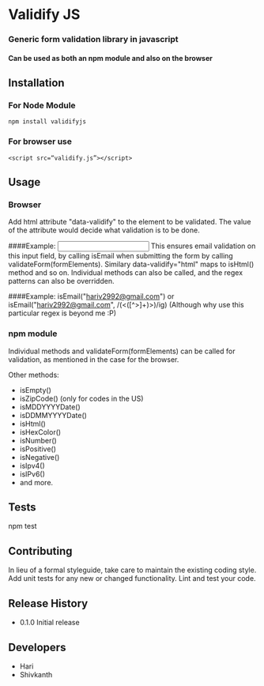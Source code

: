 Validify JS
=========

### Generic form validation library in javascript
#### Can be used as both an npm module and also on the browser

## Installation
### For Node Module
	npm install validifyjs

### For browser use
	<script src=“validify.js”></script>

## Usage
### Browser
Add html attribute "data-validify" to the element to be validated.
The value of the attribute would decide what validation is to be done.

####Example:
<input type="text" data-validify="email" />
This ensures email validation on this input field, by calling isEmail when submitting the form by calling validateForm(formElements).
Similary data-validify="html" maps to isHtml() method and so on.
Individual methods can also be called, and the regex patterns can also be overridden.

####Example:
isEmail("hariv2992@gmail.com") or isEmail("hariv2992@gmail.com", /(<([^>]+)>)/ig) (Although why use this particular regex is beyond me :P)

### npm module
Individual methods and validateForm(formElements) can be called for validation, as mentioned in the case for the browser.


Other methods:
* isEmpty()
* isZipCode() (only for codes in the US)
* isMDDYYYYDate()
* isDDMMYYYYDate()
* isHtml()
* isHexColor()
* isNumber()
* isPositive()
* isNegative()
* isIpv4()
* isIPv6()
* and more.

## Tests
 npm test
## Contributing
In lieu of a formal styleguide, take care to maintain the existing coding style.
Add unit tests for any new or changed functionality. Lint and test your code.
## Release History
* 0.1.0 Initial release

## Developers
* Hari
* Shivkanth